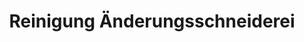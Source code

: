 ---
title: "Reinigung Änderungsschneiderei"
url: /duesseldorf/reinigung-aenderungsschneiderei/
shop: Wäscherei
---